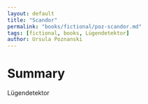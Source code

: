 ```yaml
---
layout: default
title: "Scandor"
permalink: "books/fictional/poz-scandor.md"
tags: [fictional, books, Lügendetektor]
author: Ursula Poznanski
---
```


# Summary
Lügendetektor